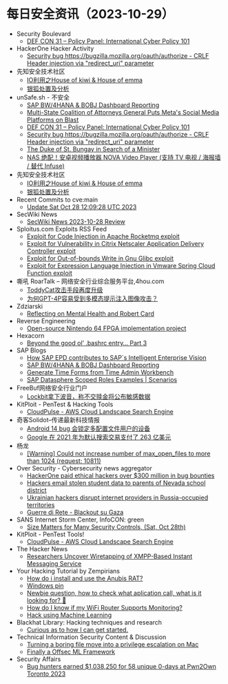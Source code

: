 # 每日安全资讯（2023-10-29）

- Security Boulevard
  - [DEF CON 31 – Policy Panel: International Cyber Policy 101](https://securityboulevard.com/2023/10/def-con-31-policy-panel-international-cyber-policy-101/)
- HackerOne Hacker Activity
  - [Security bug https://bugzilla.mozilla.org/oauth/authorize - CRLF Header injection via "redirect_uri" parameter](https://hackerone.com/reports/2147132)
- 先知安全技术社区
  - [IO利用之House of kiwi & House of emma](https://xz.aliyun.com/t/12934)
  - [银狐处置及分析](https://xz.aliyun.com/t/12933)
- unSafe.sh - 不安全
  - [SAP BW/4HANA & BOBJ Dashboard Reporting](https://buaq.net/go-192760.html)
  - [Multi-State Coalition of Attorneys General Puts Meta's Social Media Platforms on Blast](https://buaq.net/go-192768.html)
  - [DEF CON 31 – Policy Panel: International Cyber Policy 101](https://buaq.net/go-192775.html)
  - [Security bug https://bugzilla.mozilla.org/oauth/authorize - CRLF Header injection via "redirect_uri" parameter](https://buaq.net/go-192757.html)
  - [The Duke of St. Bungay in Search of a Minister](https://buaq.net/go-192769.html)
  - [NAS 绝配！安卓视频播放器 NOVA Video Player (支持 TV 电视 / 海报墙 / 替代 Infuse)](https://buaq.net/go-192776.html)
- 先知安全技术社区
  - [IO利用之House of kiwi & House of emma](https://xz.aliyun.com/t/12934)
  - [银狐处置及分析](https://xz.aliyun.com/t/12933)
- Recent Commits to cve:main
  - [Update Sat Oct 28 12:09:28 UTC 2023](https://github.com/trickest/cve/commit/0df41c2268070810d0b94895e5501550bcdef8d0)
- SecWiki News
  - [SecWiki News 2023-10-28 Review](http://www.sec-wiki.com/?2023-10-28)
- Sploitus.com Exploits RSS Feed
  - [Exploit for Code Injection in Apache Rocketmq exploit](https://sploitus.com/exploit?id=997F6BD5-8A6B-5FC4-B010-BD3E95E6BF75&utm_source=rss&utm_medium=rss)
  - [Exploit for Vulnerability in Citrix Netscaler Application Delivery Controller exploit](https://sploitus.com/exploit?id=7B95507C-B653-54C1-9230-04CB989ACD1A&utm_source=rss&utm_medium=rss)
  - [Exploit for Out-of-bounds Write in Gnu Glibc exploit](https://sploitus.com/exploit?id=BF4B712C-ADAD-5E36-ADED-0F179741F896&utm_source=rss&utm_medium=rss)
  - [Exploit for Expression Language Injection in Vmware Spring Cloud Function exploit](https://sploitus.com/exploit?id=9FAEDEC8-43AD-592A-A17C-BAF6F67FBF44&utm_source=rss&utm_medium=rss)
- 嘶吼 RoarTalk – 网络安全行业综合服务平台,4hou.com
  - [ToddyCat攻击手段再度升级](https://www.4hou.com/posts/lk96)
  - [为何GPT-4P容易受到多模态提示注入图像攻击？](https://www.4hou.com/posts/m0W0)
- Zdziarski
  - [Reflecting on Mental Health and Robert Card](https://www.zdziarski.com/blog/?p=12428)
- Reverse Engineering
  - [Open-source Nintendo 64 FPGA implementation project](https://www.reddit.com/r/ReverseEngineering/comments/17ibjxv/opensource_nintendo_64_fpga_implementation_project/)
- Hexacorn
  - [Beyond the good ol’ .bashrc entry… Part 3](https://www.hexacorn.com/blog/2023/10/28/beyond-the-good-ol-bashrc-entry-part-3/)
- SAP Blogs
  - [How SAP EPD contributes to SAP`s Intelligent Enterprise Vision](https://blogs.sap.com/2023/10/28/how-sap-epd-contributes-to-saps-intelligent-enterprise-vision/)
  - [SAP BW/4HANA & BOBJ Dashboard Reporting](https://blogs.sap.com/2023/10/28/sap-bw-4hana-bobj-dashboard-reporting/)
  - [Generate Time Forms from Time Admin Workbench](https://blogs.sap.com/2023/10/28/generate-time-forms-from-time-admin-workbench/)
  - [SAP Datasphere Scoped Roles Examples | Scenarios](https://blogs.sap.com/2023/10/28/sap-datasphere-scoped-roles-examples-scenarios/)
- FreeBuf网络安全行业门户
  - [Lockbit拿下波音，称不交赎金将公布敏感数据](https://www.freebuf.com/news/382167.html)
- KitPloit - PenTest & Hacking Tools
  - [CloudPulse - AWS Cloud Landscape Search Engine](http://www.kitploit.com/2023/10/cloudpulse-aws-cloud-landscape-search.html)
- 奇客Solidot–传递最新科技情报
  - [Android 14 bug 会锁定多配置文件用户的设备](https://www.solidot.org/story?sid=76470)
  - [Google 在 2021 年为默认搜索交易支付了 263 亿美元](https://www.solidot.org/story?sid=76469)
- 杨龙
  - [[Warning] Could not increase number of max_open_files to more than 1024 (request: 10811)](https://www.yanglong.pro/warning-could-not-increase-number-of-max_open_files-to-more-than-1024-request-10811/)
- Over Security - Cybersecurity news aggregator
  - [HackerOne paid ethical hackers over $300 million in bug bounties](https://www.bleepingcomputer.com/news/security/hackerone-paid-ethical-hackers-over-300-million-in-bug-bounties/)
  - [Hackers email stolen student data to parents of Nevada school district](https://www.bleepingcomputer.com/news/security/hackers-email-stolen-student-data-to-parents-of-nevada-school-district/)
  - [Ukrainian hackers disrupt internet providers in Russia-occupied territories](https://therecord.media/ukranian-hackers-disrupt-internet-providers-crimea)
  - [Guerre di Rete - Blackout su Gaza](https://guerredirete.substack.com/p/guerre-di-rete-blackout-su-gaza)
- SANS Internet Storm Center, InfoCON: green
  - [Size Matters for Many Security Controls, (Sat, Oct 28th)](https://isc.sans.edu/diary/rss/30352)
- KitPloit - PenTest Tools!
  - [CloudPulse - AWS Cloud Landscape Search Engine](http://www.kitploit.com/2023/10/cloudpulse-aws-cloud-landscape-search.html)
- The Hacker News
  - [Researchers Uncover Wiretapping of XMPP-Based Instant Messaging Service](https://thehackernews.com/2023/10/researchers-uncover-wiretapping-of-xmpp.html)
- Your Hacking Tutorial by Zempirians
  - [How do i install and use the Anubis RAT?](https://www.reddit.com/r/HowToHack/comments/17iie0x/how_do_i_install_and_use_the_anubis_rat/)
  - [Windows pin](https://www.reddit.com/r/HowToHack/comments/17i89jb/windows_pin/)
  - [Newbie question, how to check what aplication call, what is it looking for? 🤔](https://www.reddit.com/r/HowToHack/comments/17ijcyy/newbie_question_how_to_check_what_aplication_call/)
  - [How do I know if my WiFi Router Supports Monitoring?](https://www.reddit.com/r/HowToHack/comments/17i9fzp/how_do_i_know_if_my_wifi_router_supports/)
  - [Hack using Machine Learning](https://www.reddit.com/r/HowToHack/comments/17iafdh/hack_using_machine_learning/)
- Blackhat Library: Hacking techniques and research
  - [Curious as to how I can get started.](https://www.reddit.com/r/blackhat/comments/17i8gpi/curious_as_to_how_i_can_get_started/)
- Technical Information Security Content & Discussion
  - [Turning a boring file move into a privilege escalation on Mac](https://www.reddit.com/r/netsec/comments/17ibj2e/turning_a_boring_file_move_into_a_privilege/)
  - [Finally a Offsec ML Framework](https://www.reddit.com/r/netsec/comments/17ietm0/finally_a_offsec_ml_framework/)
- Security Affairs
  - [Bug hunters earned $1,038,250 for 58 unique 0-days at Pwn2Own Toronto 2023](https://securityaffairs.com/153169/hacking/pwn2own-toronto-2023-ended.html)
